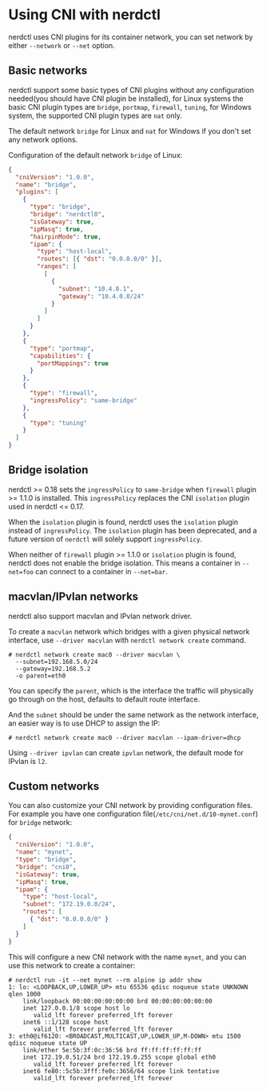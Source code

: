 # Using CNI with nerdctl

nerdctl uses CNI plugins for its container network, you can set network by
either `--network` or `--net` option.

## Basic networks

nerdctl support some basic types of CNI plugins without any configuration
needed(you should have CNI plugin be installed), for Linux systems the basic
CNI plugin types are `bridge`, `portmap`, `firewall`, `tuning`, for Windows
system, the supported CNI plugin types are `nat` only.

The default network `bridge` for Linux and `nat` for Windows if you
don't set any network options.

Configuration of the default network `bridge` of Linux:

```json
{
  "cniVersion": "1.0.0",
  "name": "bridge",
  "plugins": [
    {
      "type": "bridge",
      "bridge": "nerdctl0",
      "isGateway": true,
      "ipMasq": true,
      "hairpinMode": true,
      "ipam": {
        "type": "host-local",
        "routes": [{ "dst": "0.0.0.0/0" }],
        "ranges": [
          [
            {
              "subnet": "10.4.0.1",
              "gateway": "10.4.0.0/24"
            }
          ]
        ]
      }
    },
    {
      "type": "portmap",
      "capabilities": {
        "portMappings": true
      }
    },
    {
      "type": "firewall",
      "ingressPolicy": "same-bridge"
    },
    {
      "type": "tuning"
    }
  ]
}
```

## Bridge isolation

nerdctl >= 0.18 sets the `ingressPolicy` to `same-bridge` when `firewall` plugin >= 1.1.0 is installed.
This `ingressPolicy` replaces the CNI `isolation` plugin used in nerdctl <= 0.17.

When the `isolation` plugin is found, nerdctl uses the `isolation` plugin instead of `ingressPolicy`.
The `isolation` plugin has been deprecated, and a future version of `nerdctl` will solely support `ingressPolicy`.

When neither of `firewall` plugin >= 1.1.0 or `isolation` plugin is found, nerdctl does not enable the bridge isolation.
This means a container in `--net=foo` can connect to a container in `--net=bar`.

## macvlan/IPvlan networks

nerdctl also support macvlan and IPvlan network driver.

To create a `macvlan` network which bridges with a given physical network interface, use `--driver macvlan` with
`nerdctl network create` command.

```
# nerdctl network create mac0 --driver macvlan \
  --subnet=192.168.5.0/24
  --gateway=192.168.5.2
  -o parent=eth0
```

You can specify the `parent`, which is the interface the traffic will physically go through on the host,
defaults to default route interface.

And the `subnet` should be under the same network as the network interface,
an easier way is to use DHCP to assign the IP:

```
# nerdctl network create mac0 --driver macvlan --ipam-driver=dhcp
```

Using `--driver ipvlan` can create `ipvlan` network, the default mode for IPvlan is `l2`.

## Custom networks

You can also customize your CNI network by providing configuration files.
For example you have one configuration file(`/etc/cni/net.d/10-mynet.conf`)
for `bridge` network:

```json
{
  "cniVersion": "1.0.0",
  "name": "mynet",
  "type": "bridge",
  "bridge": "cni0",
  "isGateway": true,
  "ipMasq": true,
  "ipam": {
    "type": "host-local",
    "subnet": "172.19.0.0/24",
    "routes": [
      { "dst": "0.0.0.0/0" }
    ]
  }
}
```

This will configure a new CNI network with the name `mynet`, and you can use
this network to create a container:

```console
# nerdctl run -it --net mynet --rm alpine ip addr show
1: lo: <LOOPBACK,UP,LOWER_UP> mtu 65536 qdisc noqueue state UNKNOWN qlen 1000
    link/loopback 00:00:00:00:00:00 brd 00:00:00:00:00:00
    inet 127.0.0.1/8 scope host lo
       valid_lft forever preferred_lft forever
    inet6 ::1/128 scope host
       valid_lft forever preferred_lft forever
3: eth0@if6120: <BROADCAST,MULTICAST,UP,LOWER_UP,M-DOWN> mtu 1500 qdisc noqueue state UP
    link/ether 5e:5b:3f:0c:36:56 brd ff:ff:ff:ff:ff:ff
    inet 172.19.0.51/24 brd 172.19.0.255 scope global eth0
       valid_lft forever preferred_lft forever
    inet6 fe80::5c5b:3fff:fe0c:3656/64 scope link tentative
       valid_lft forever preferred_lft forever
```
